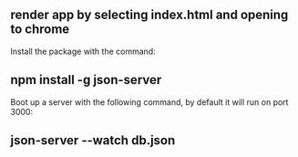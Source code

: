 ## render app by selecting index.html and opening to chrome

Install the package with the command:

## npm install -g json-server

Boot up a server with the following command, by default it will run on port 3000:

## json-server --watch db.json
